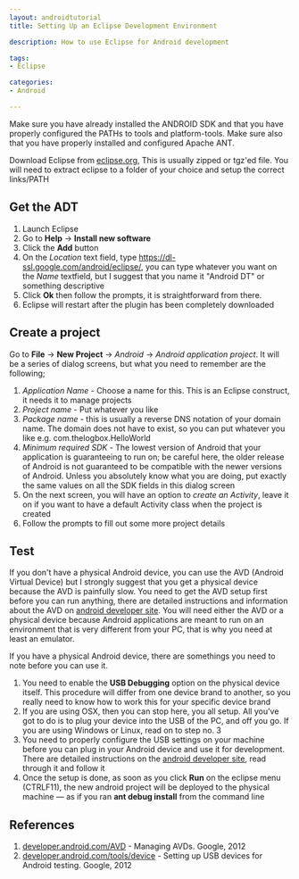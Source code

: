 ```yaml
---
layout: androidtutorial
title: Setting Up an Eclipse Development Environment

description: How to use Eclipse for Android development

tags:
- Eclipse

categories:
- Android

---
```




Make sure you have already installed the ANDROID SDK and that you have properly configured the PATHs to tools and platform-tools. Make sure also that you have properly installed and configured Apache ANT.

Download Eclipse from [eclipse.org](http://eclipse.org), This is usually zipped or tgz'ed file. You will need to extract eclipse to a folder of your choice and setup the correct links/PATH


## Get the ADT

1. Launch Eclipse
2. Go to **Help** &rarr; **Install new software**
3. Click the **Add** button
3. On the *Location* text field, type https://dl-ssl.google.com/android/eclipse/, you can type whatever you want on the *Name* textfield, but I suggest that you name it "Android DT" or something descriptive
4. Click **Ok** then follow the prompts, it is straightforward from there.
5. Eclipse will restart after the plugin has been completely downloaded


## Create a project

Go to **File** &rarr; **New Project** &rarr; *Android* &rarr; *Android application project*. It will be a series of dialog screens, but what you need to remember are the following;

1. *Application Name* - Choose a name for this. This is an Eclipse construct, it needs it to manage projects
2. *Project name* - Put whatever you like
3. *Package name* - this is usually a reverse DNS notation of your domain name. The domain does not have to exist, so you can put whatever you like e.g. com.thelogbox.HelloWorld
4. *Minimum required SDK* - The lowest version of Android that your application is guaranteeing to run on; be careful here, the older release of Android is not guaranteed to be compatible with the newer versions of Android. Unless you absolutely know what you are doing, put exactly the same values on all the SDK fields in this dialog screen
5. On the next screen, you will have an option to *create an Activity*, leave it on if you want to have a default Activity class when the project is created
6. Follow the prompts to fill out some more project details



## Test

If you don't have a physical Android device, you can use the AVD (Android Virtual Device) but I strongly suggest that you get a physical device because the AVD is painfully slow. You need to get the AVD setup first before you can run anything, there are detailed instructions and information about the AVD on [android developer site](http://developer.android.com/tools/devices/managing-avds.html). You will need either the AVD or a physical device because Android applications are meant to run on an environment that is very different from your PC, that is why you need at least an emulator. 

If you have a physical Android device, there are somethings you need to note before you can use it. 

1. You need to enable the **USB Debugging** option on the physical device itself. This procedure will differ from one device brand to another, so you really need to know how to work this for your specific device brand
2. If you are using OSX, then you can stop here, you all setup. All you've got to do is to plug your device into the USB of the PC, and off you go. If you are using Windows or Linux, read on to step no. 3
3. You need to properly configure the USB settings on your machine before you can plug in your Android device and use it for development. There are detailed instructions on the [android developer site](http://developer.android.com/tools/device.html), read through it and follow it
4. Once the setup is done, as soon as you click **Run** on the eclipse menu (CTRLF11), the new android project will be deployed to the physical machine &mdash; as if you ran **ant debug install** from the command line

## References

1. [developer.android.com/AVD](http://developer.android.com/tools/devices/managing-avds.html) - Managing AVDs. Google, 2012
2. [developer.android.com/tools/device](http://developer.android.com/tools/device.html) - Setting up USB devices for Android testing. Google, 2012
